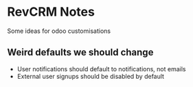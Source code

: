 # RevCRM Notes

Some ideas for odoo customisations

## Weird defaults we should change

* User notifications should default to notifications, not emails
* External user signups should be disabled by default
